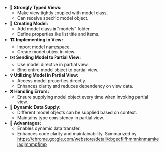- **🔌 Strongly Typed Views:**
  - Make view tightly coupled with model class.
  - Can receive specific model object.
- **📝 Creating Model:**
  - Add model class in "models" folder.
  - Define properties like list title and items.
- **🏗️ Implementing in View:**
  - Import model namespace.
  - Create model object in view.
- **✉️ Sending Model to Partial View:**
  - Use model directive in partial view.
  - Bind entire model object to partial view.
- **💡 Utilizing Model in Partial View:**
  - Access model properties directly.
  - Enhances clarity and reduces dependency on view data.
- **❌ Handling Errors:**
  - Ensure supplying model object every time when invoking partial view.
- **🔄 Dynamic Data Supply:**
  - Different model objects can be supplied based on context.
  - Maintains type consistency in partial view.
- **🚀 Advantages:**
  - Enables dynamic data transfer.
  - Enhances code clarity and maintainability.
Summarized by https://chrome.google.com/webstore/detail/cbgecfllfhmmnknmamkejadjmnmpfjmp
